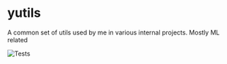 # yutils
A common set of utils used by me in various internal projects.
Mostly ML related

![Tests](https://github.com/ychebotarev/yutils/actions/workflows/test.yml/badge.svg)